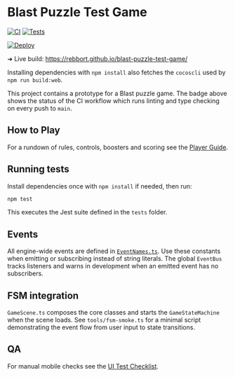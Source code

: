 # Blast Puzzle Test Game

[![CI](https://github.com/rebbort/blast-puzzle-test-game/actions/workflows/build.yml/badge.svg)](https://github.com/rebbort/blast-puzzle-test-game/actions/workflows/build.yml)
[![Tests](https://github.com/rebbort/blast-puzzle-test-game/actions/workflows/build.yml/badge.svg?label=Tests)](https://github.com/rebbort/blast-puzzle-test-game/actions/workflows/build.yml)

[![Deploy](https://github.com/rebbort/blast-puzzle-test-game/actions/workflows/gh-pages.yml/badge.svg)](https://github.com/rebbort/blast-puzzle-test-game/actions/workflows/gh-pages.yml) <!-- Badge for Pages deployment workflow -->

➜ Live build: https://rebbort.github.io/blast-puzzle-test-game/ <!-- Link to published web build -->

Installing dependencies with `npm install` also fetches the `cocoscli` used by `npm run build:web`. <!-- Note about CLI installation and usage -->

This project contains a prototype for a Blast puzzle game. The badge above shows the status of the CI workflow which runs linting and type checking on every push to `main`.

## How to Play

For a rundown of rules, controls, boosters and scoring see the [Player Guide](docs/player-guide.md).

## Running tests

Install dependencies once with `npm install` if needed, then run:

```bash
npm test
```

This executes the Jest suite defined in the `tests` folder.

## Events

All engine-wide events are defined in [`EventNames.ts`](assets/scripts/core/events/EventNames.ts). Use these constants when emitting or subscribing instead of string literals.
The global `EventBus` tracks listeners and warns in development when an emitted event has no subscribers.

## FSM integration

`GameScene.ts` composes the core classes and starts the `GameStateMachine` when the scene loads. See `tools/fsm-smoke.ts` for a minimal script demonstrating the event flow from user input to state transitions.

## QA

For manual mobile checks see the [UI Test Checklist](docs/UI_TEST_CHECKLIST.md).
